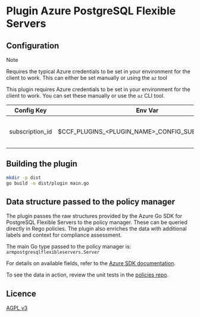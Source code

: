 
# Plugin Azure PostgreSQL Flexible Servers

## Configuration

> [!NOTE]
> Requires the typical Azure credentials to be set in your environment for the client to work. This can either be set manually or using the `az` tool

This plugin requires Azure credentials to be set in your environment for the client to work. You can set these manually or use the `az` CLI tool.

| Config Key         | Env Var                                 | Required | Description                                 |
|--------------------|-----------------------------------------|----------|---------------------------------------------|
| subscription_id    | $CCF_PLUGINS_<PLUGIN_NAME>_CONFIG_SUBSCRIPTION_ID | ✅       | Subscription ID for the Azure instance      |

## Building the plugin

```sh
mkdir -p dist
go build -o dist/plugin main.go
```

## Data structure passed to the policy manager

The plugin passes the raw structures provided by the Azure Go SDK for PostgreSQL Flexible Servers to the policy manager. These can be queried directly in Rego policies. The plugin also enriches the data with additional labels and context for compliance assessment.

The main Go type passed to the policy manager is: `armpostgresqlflexibleservers.Server`

For details on available fields, refer to the [Azure SDK documentation](https://pkg.go.dev/github.com/Azure/azure-sdk-for-go/sdk/resourcemanager/postgresql/armpostgresqlflexibleservers#Server).

To see the data in action, review the unit tests in the [policies repo](https://github.com/compliance-framework/plugin-azure-db-psql-policies/tree/main/policies).

## Licence

[AGPL v3](./LICENSE)
